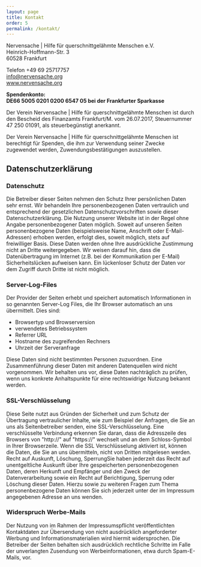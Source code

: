 ```yaml
---
layout: page
title: Kontakt
order: 5
permalink: /kontakt/
---
```


Nervensache | Hilfe für querschnittgelähmte Menschen e.V.<br>
Heinrich-Hoffmann-Str. 3<br>
60528 Frankfurt

Telefon +49 69 25717757<br>
[info@nervensache.org](mailto:info@nervensache.org)<br>
www.nervensache.org

__Spendenkonto:<br>
DE66 5005 0201 0200 6547 05 bei der Frankfurter Sparkasse__

Der Verein Nervensache \| Hilfe für querschnittgelähmte Menschen ist durch den Bescheid des Finanzamts Frankfurt/M. vom 26.07.2017, Steuernummer 47 250 01091, als steuerbegünstigt anerkannt.

Der Verein Nervensache | Hilfe für querschnittgelähmte Menschen
ist berechtigt für Spenden, die ihm zur Verwendung seiner Zwecke zugewendet werden, Zuwendungsbestätigungen auszustellen.

## Datenschutzerklärung

### Datenschutz

Die Betreiber dieser Seiten nehmen den Schutz Ihrer persönlichen Daten sehr ernst. Wir behandeln Ihre personenbezogenen Daten vertraulich und entsprechend der gesetzlichen Datenschutzvorschriften sowie dieser Datenschutzerklärung.
Die Nutzung unserer Website ist in der Regel ohne Angabe personenbezogener Daten möglich. Soweit auf unseren Seiten personenbezogene Daten (beispielsweise Name, Anschrift oder E-Mail-Adressen) erhoben werden, erfolgt dies, soweit möglich, stets auf freiwilliger Basis. Diese Daten werden ohne Ihre ausdrückliche Zustimmung nicht an Dritte weitergegeben.
Wir weisen darauf hin, dass die Datenübertragung im Internet (z.B. bei der Kommunikation per E-Mail) Sicherheitslücken aufweisen kann. Ein lückenloser Schutz der Daten vor dem Zugriff durch Dritte ist nicht möglich.

### Server-Log-Files

Der Provider der Seiten erhebt und speichert automatisch Informationen in so genannten Server-Log Files, die Ihr Browser automatisch an uns übermittelt. Dies sind:

 * Browsertyp und Browserversion
 * verwendetes Betriebssystem
 * Referrer URL
 * Hostname des zugreifenden Rechners
 * Uhrzeit der Serveranfrage

Diese Daten sind nicht bestimmten Personen zuzuordnen. Eine Zusammenführung dieser Daten mit anderen Datenquellen wird nicht vorgenommen. Wir behalten uns vor, diese Daten nachträglich zu prüfen, wenn uns konkrete Anhaltspunkte für eine rechtswidrige Nutzung bekannt werden.

### SSL-Verschlüsselung

Diese Seite nutzt aus Gründen der Sicherheit und zum Schutz der Übertragung vertraulicher Inhalte, wie zum Beispiel der Anfragen, die Sie an uns als Seitenbetreiber senden, eine SSL-Verschlüsselung. Eine verschlüsselte Verbindung erkennen Sie daran, dass die Adresszeile des Browsers von "http://" auf "https://" wechselt und an dem Schloss-Symbol in Ihrer Browserzeile.
Wenn die SSL Verschlüsselung aktiviert ist, können die Daten, die Sie an uns übermitteln, nicht von Dritten mitgelesen werden. Recht auf Auskunft, Löschung, SperrungSie haben jederzeit das Recht auf unentgeltliche Auskunft über Ihre gespeicherten personenbezogenen Daten, deren Herkunft und Empfänger und den Zweck der Datenverarbeitung sowie ein Recht auf Berichtigung, Sperrung oder Löschung dieser Daten. Hierzu sowie zu weiteren Fragen zum Thema personenbezogene Daten können Sie sich jederzeit unter der im Impressum angegebenen Adresse an uns wenden.

### Widerspruch Werbe-Mails

Der Nutzung von im Rahmen der Impressumspflicht veröffentlichten Kontaktdaten zur Übersendung von nicht ausdrücklich angeforderter Werbung und Informationsmaterialien wird hiermit widersprochen. Die Betreiber der Seiten behalten sich ausdrücklich rechtliche Schritte im Falle der unverlangten Zusendung von Werbeinformationen, etwa durch Spam-E-Mails, vor.
